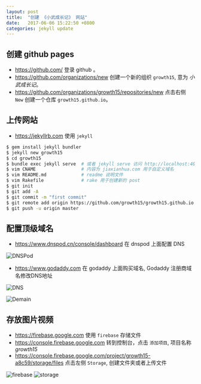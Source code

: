 ```yaml
---
layout: post
title:  "创建 《小武成长记》 网站"
date:   2017-06-06 15:22:50 +0800
categories: jekyll update
---
```


## 创建 github pages

* <https://github.com/> 登录 github 。
* <https://github.com/organizations/new> 创建一个新的组织 `growth15`, 意为 *小武成长记*。
* <https://github.com/organizations/growth15/repositories/new> 点击右侧 `New` 创建一个仓库 `growth15.github.io`。

## 上传网站

* <https://jekyllrb.com> 使用 `jekyll`

```bash
$ gem install jekyll bundler
$ jekyll new growth15
$ cd growth15
$ bundle exec jekyll serve  # 或者 jekyll serve 访问 http://localhost:4000 预览
$ vim CNAME                 # 内容为 jiaxianhua.com 用于自定义域名
$ vim README.md             # readme 说明文件
$ vim Rakefile              # rake 用于创建新的 post
$ git init
$ git add -A
$ git commit -m "first commit"
$ git remote add origin https://github.com/growth15/growth15.github.io.git
$ git push -u origin master
```

## 配置顶级域名

* <https://www.dnspod.cn/console/dashboard> 在 dnspod 上面配置 DNS

![DNSPod](https://firebasestorage.googleapis.com/v0/b/growth15-a8c59.appspot.com/o/2017%2F06%2F06%2FDNSPod.png?alt=media&token=1e214c48-2875-4dfe-98da-d3d697c6a3a2)

* <https://www.godaddy.com> 在 godaddy 上面购买域名, Godaddy 注册商域名修改DNS地址

![DNS](https://firebasestorage.googleapis.com/v0/b/growth15-a8c59.appspot.com/o/2017%2F06%2F06%2FDNS.png?alt=media&token=ed46dca9-b24f-4c9b-baf5-46a837623d2b)

![Demain](https://firebasestorage.googleapis.com/v0/b/growth15-a8c59.appspot.com/o/2017%2F06%2F06%2FDomains.png?alt=media&token=151988a2-3405-4dd6-b00c-2519d9e54080)

## 存放图片视频

* <https://firebase.google.com> 使用 `firebase` 存储文件
* <https://console.firebase.google.com> 转到控制台，点击 `添加项目`, 项目名称 *growth15*
* <https://console.firebase.google.com/project/growth15-a8c59/storage/files> 点击左侧 `Storage`, 创建文件夹或者上传文件

![firebase](https://firebasestorage.googleapis.com/v0/b/growth15-a8c59.appspot.com/o/2017%2F06%2F06%2Ffirebase.png?alt=media&token=e65742fc-22bc-4486-9191-bff2c49c508c)
![storage](https://firebasestorage.googleapis.com/v0/b/growth15-a8c59.appspot.com/o/2017%2F06%2F06%2FStorage.png?alt=media&token=fde5eb3c-6585-4a95-bad9-9f350bca8ccb)
